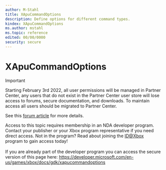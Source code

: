 ```yaml
---
author: M-Stahl
title: XApuCommandOptions
description: Define options for different command types.
kindex: XApuCommandOptions
ms.author: mstahl
ms.topic: reference
edited: 00/00/0000
security: secure
---
```


# XApuCommandOptions
> [!IMPORTANT]
> Starting February 3rd 2022, all user permissions will be managed in Partner Center, any users that do not exist in the Partner Center user store will lose access to forums, secure documentation, and downloads. To maintain access all users should be migrated to Partner Center. <p></p>See this <a href="https://forums.xboxlive.com/articles/132187/breaking-change-user-access-for-forums-secure-docu.html">forum article</a> for more details.  

 Access to this topic requires membership in an NDA developer program. Contact your publisher or your Xbox program representative if you need direct access. Not in the program? Read about joining the <a href="https://www.xbox.com/Developers/id">ID@Xbox</a> program to gain access today!  <br/><br/>If you are already part of the developer program you can access the secure version of this page here: <a target="_blank" href="https://developer.microsoft.com/en-us/games/xbox/docs/gdk/xapucommandoptions">https://developer.microsoft.com/en-us/games/xbox/docs/gdk/xapucommandoptions</a>